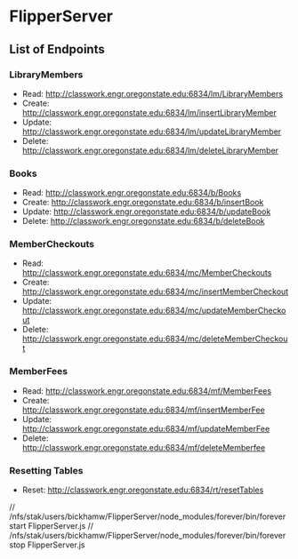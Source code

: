 # FlipperServer

## List of Endpoints
### LibraryMembers
- Read:   http://classwork.engr.oregonstate.edu:6834/lm/LibraryMembers
- Create: http://classwork.engr.oregonstate.edu:6834/lm/insertLibraryMember
- Update: http://classwork.engr.oregonstate.edu:6834/lm/updateLibraryMember
- Delete: http://classwork.engr.oregonstate.edu:6834/lm/deleteLibraryMember

### Books
- Read:   http://classwork.engr.oregonstate.edu:6834/b/Books
- Create: http://classwork.engr.oregonstate.edu:6834/b/insertBook
- Update: http://classwork.engr.oregonstate.edu:6834/b/updateBook
- Delete: http://classwork.engr.oregonstate.edu:6834/b/deleteBook

### MemberCheckouts
- Read:   http://classwork.engr.oregonstate.edu:6834/mc/MemberCheckouts
- Create: http://classwork.engr.oregonstate.edu:6834/mc/insertMemberCheckout
- Update: http://classwork.engr.oregonstate.edu:6834/mc/updateMemberCheckout
- Delete: http://classwork.engr.oregonstate.edu:6834/mc/deleteMemberCheckout

### MemberFees
- Read:   http://classwork.engr.oregonstate.edu:6834/mf/MemberFees
- Create: http://classwork.engr.oregonstate.edu:6834/mf/insertMemberFee
- Update: http://classwork.engr.oregonstate.edu:6834/mf/updateMemberFee
- Delete: http://classwork.engr.oregonstate.edu:6834/mf/deleteMemberfee

### Resetting Tables
- Reset: http://classwork.engr.oregonstate.edu:6834/rt/resetTables


// /nfs/stak/users/bickhamw/FlipperServer/node_modules/forever/bin/forever start FlipperServer.js 
// /nfs/stak/users/bickhamw/FlipperServer/node_modules/forever/bin/forever stop FlipperServer.js

